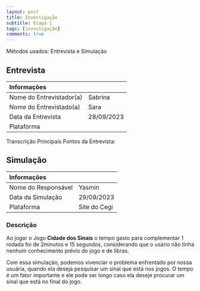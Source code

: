 ```yaml
---
layout: post
title: Investigação
subtitle: Etapa 1
tags: [investigação]
comments: true
---
```


Métodos usados: Entrevista e Simulação

## Entrevista

| Informações |                          |
| :----------------------- | :---------- |
| Nome do Entrevistador(a) | Sabrina     |
| Nome do Entrevistado(a)  | Sara        | 
| Data da Entrevista       | 28/09/2023  |
| Plataforma               |             |

Transcrição Principais Pontos da Entrevista:


## Simulação

| Informações |                           |
| :----------------------- | :----------- |
| Nome do Responsável      | Yasmin       |
| Data da Simulação        | 29/09/2023   |
| Plataforma               | Site do Cegi |

### Descrição

Ao jogar o Jogo **Cidade dos Sinais** o tempo gasto para complementar 1 rodada foi de 2minutos e 15 segundos, considerando que o usário não tinha nenhum conhecimento prévio do jogo e de libras.

Com essa simulação, podemos vivenciar o problema enfrentado por nossa usuária, quando ela deseja pesquisar um sinal que está nos jogos. O tempo é um fator importante e ele pode ser longo caso ela deseje procurar um sinal que está no final do jogo.

